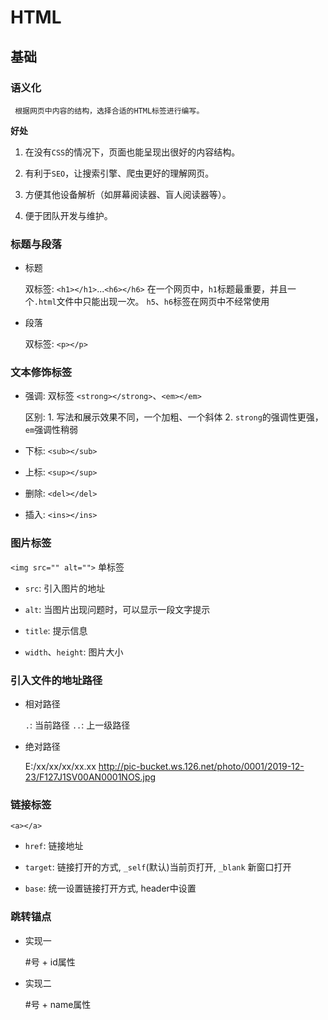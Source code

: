# HTML

## 基础

### 语义化

     根据网页中内容的结构，选择合适的HTML标签进行编写。

**好处**

1. 在没有`CSS`的情况下，页面也能呈现出很好的内容结构。

2. 有利于`SEO`，让搜索引擎、爬虫更好的理解网页。

3. 方便其他设备解析（如屏幕阅读器、盲人阅读器等）。

4. 便于团队开发与维护。

### 标题与段落

- 标题

     双标签: `<h1></h1>`...`<h6></h6>`
     在一个网页中，`h1`标题最重要，并且一个`.html`文件中只能出现一次。
     `h5`、`h6`标签在网页中不经常使用

- 段落

     双标签: `<p></p>`

### 文本修饰标签

- 强调: 双标签 `<strong></strong>`、`<em></em>`

     区别: 
          1. 写法和展示效果不同，一个加粗、一个斜体
          2. `strong`的强调性更强，`em`强调性稍弱

- 下标: `<sub></sub>`

- 上标: `<sup></sup>`

- 删除: `<del></del>`

- 插入: `<ins></ins>`

### 图片标签

`<img src="" alt="">` 单标签

- `src`: 引入图片的地址

- `alt`: 当图片出现问题时，可以显示一段文字提示

- `title`: 提示信息

- `width`、`height`: 图片大小

### 引入文件的地址路径

- 相对路径

     `.`: 当前路径
     `..`: 上一级路径

- 绝对路径

     E:/xx/xx/xx/xx.xx
     http://pic-bucket.ws.126.net/photo/0001/2019-12-23/F127J1SV00AN0001NOS.jpg

### 链接标签

`<a></a>`

- `href`: 链接地址

- `target`: 链接打开的方式, `_self`(默认)当前页打开, `_blank` 新窗口打开

- `base`: 统一设置链接打开方式, header中设置

### 跳转锚点

- 实现一

     #号 + id属性

- 实现二

     #号 + name属性

